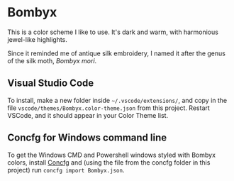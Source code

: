# Bombyx

This is a color scheme I like to use. It's dark and warm, with harmonious jewel-like highlights.

Since it reminded me of antique silk embroidery, I named it after the genus of the silk moth, _Bombyx mori_.

## Visual Studio Code

To install, make a new folder inside `~/.vscode/extensions/`, and copy in the file `vscode/themes/Bombyx.color-theme.json` from this project. Restart VSCode, and it should appear in your Color Theme list.

## Concfg for Windows command line

To get the Windows CMD and Powershell windows styled with Bombyx colors, install [Concfg](https://github.com/lukesampson/concfg) and (using the file from the concfg folder in this project) run `concfg import Bombyx.json`.
